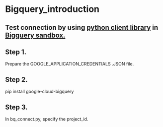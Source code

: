 # Bigquery_introduction

Test connection by using [python client library](https://cloud.google.com/python/docs/reference) in [Bigquery sandbox.](https://github.com/xscapex/Mask_Detection_YOLOv5/blob/main/notebook/iMASK_yoloV5_9000_yolov5s.ipynb) 
---

Step 1.
---

Prepare the GOOGLE_APPLICATION_CREDENTIALS .JSON file.

Step 2.
---

pip install google-cloud-bigquery

Step 3.
---

In bq_connect.py, specify the project_id.
